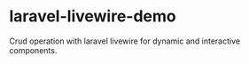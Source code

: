 # laravel-livewire-demo
Crud operation with laravel livewire for dynamic and interactive components.
